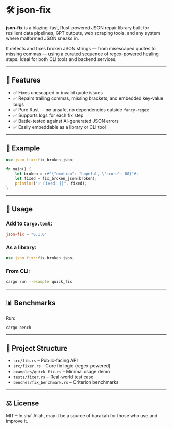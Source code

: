 # 🛠️ json-fix

**json-fix** is a blazing-fast, Rust-powered JSON repair library built for resilient data pipelines, GPT outputs, web scraping tools, and any system where malformed JSON sneaks in.

It detects and fixes broken JSON strings — from misescaped quotes to missing commas — using a curated sequence of regex-powered healing steps. Ideal for both CLI tools and backend services.

---

## 🚀 Features

- ✅ Fixes unescaped or invalid quote issues
- ✅ Repairs trailing commas, missing brackets, and embedded key-value bugs
- ✅ Pure Rust — no unsafe, no dependencies outside `fancy-regex`
- ✅ Supports logs for each fix step
- ✅ Battle-tested against AI-generated JSON errors
- ✅ Easily embeddable as a library or CLI tool

---

## 🧪 Example

```rust
use json_fix::fix_broken_json;

fn main() {
    let broken = r#"{"emotion": "hopeful, \"score": 80}"#;
    let fixed = fix_broken_json(broken);
    println!("✅ Fixed: {}", fixed);
}
```

---

## 📂 Usage

### Add to `Cargo.toml`:

```toml
json-fix = "0.1.0"
```

### As a library:

```rust
use json_fix::fix_broken_json;
```

### From CLI:

```bash
cargo run --example quick_fix
```

---

## 📊 Benchmarks

Run:

```bash
cargo bench
```

---

## 📁 Project Structure

- `src/lib.rs` – Public-facing API
- `src/fixer.rs` – Core fix logic (regex-powered)
- `examples/quick_fix.rs` – Minimal usage demo
- `tests/fixer.rs` – Real-world test case
- `benches/fix_benchmark.rs` – Criterion benchmarks

---

## ⚖️ License

MIT – In shāʾ Allāh, may it be a source of barakah for those who use and improve it.
